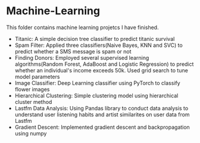 # Machine-Learning
This folder contains machine learning projetcs I have finished.
- Titanic: A simple decision tree classifier to predict titanic survival
- Spam Filter: Applied three classifiers(Naive Bayes, KNN and SVC) to predict whether a SMS message is spam or not
- Finding Donors: Employed several supervised learning algorithms(Random Forest, AdaBoost and Logistic Regression) to predict whether an individual's income exceeds 50k. Used grid search to tune model parameters
- Image Classifier: Deep Learning classifier using PyTorch to classify flower images
- Hierarchical Clustering: Simple clustering model using hierarchical cluster method
- Lastfm Data Analysis: Using Pandas library to conduct data analysis to understand user listening habits and artist similarites on user data from Lastfm
- Gradient Descent: Implemented gradient descent and backpropagation using numpy
